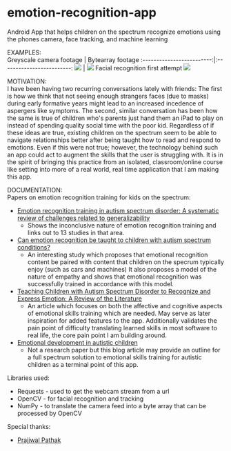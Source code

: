 # emotion-recognition-app
Android App that helps children on the spectrum recognize emotions using the phones camera, face tracking, and machine learning

EXAMPLES:<br>
Greyscale camera footage             |  Bytearray footage
:-------------------------:|:-------------------------:
![](https://github.com/MaxHarlan206/emotion-recognition-app/blob/main/greyscale-phone-video.gif)  |  ![](https://github.com/MaxHarlan206/emotion-recognition-app/blob/main/gray-scale-bytearray.gif)
Facial recognition first attempt
![](https://github.com/MaxHarlan206/emotion-recognition-app/blob/main/facial-recogniton-attempt01.gif)

MOTIVATION:<br>
I have been having two recurring conversations lately with friends:
The first is how we think that not seeing enough strangers faces (due to masks) during early formative years might lead to an increased incedence of aspergers like symptoms. 
The second, similar conversation has been how the same is true of children who's parents just hand them an iPad to play on instead of spending quality social time with the poor kid. 
Regardless of if these ideas are true, existing children on the spectrum seem to be able to navigate relationships better after being taught how to read and respond to emotions. Even if this were not true; however, the technology behind such an app could act to augment the skills that the user is struggling with. It is in the spirit of bringing this practice from an isolated, classroom/online course like setting into more of a real world, real time application that I am making this app. 

DOCUMENTATION:<br>
Papers on emotion recognition training for kids on the spectrum:
* [Emotion recognition training in autism spectrum disorder: A systematic review of challenges related to generalizability](https://pubmed.ncbi.nlm.nih.gov/28394669/ "Emotion recognition training in autism spectrum disorder: A systematic review of challenges related to generalizability")
  * Shows the inconclusive nature of emotion recognition training and links out to 13 studies in that area. 
* [Can emotion recognition be taught to children with autism spectrum conditions?](https://www.ncbi.nlm.nih.gov/pmc/articles/PMC2781897/ "Can emotion recognition be taught to children with autism spectrum conditions?")
  * An interesting study which proposes that emotional recognition content be paired with content that children on the specrum typically enjoy (such as cars and machines) It also proposes a model of the nature of empathy and shows that emotional recognition was successfully trained in accordance with this model. 
* [Teaching Children with Autism Spectrum Disorder to Recognize and Express Emotion: A Review of the Literature](https://files.eric.ed.gov/fulltext/EJ1126647.pdf "Teaching Children with Autism Spectrum Disorder to Recognize and Express Emotion: A Review of the Literature")
  * An article which focuses on both the affective and cognitive aspects of emotional skills training which are needed. May serve as later inspiration for added features to the app. Additionally validates the pain point of difficulty translating learned skills in most software to real life, the core pain point I am building around.
* [Emotional development in autistic children](https://raisingchildren.net.au/autism/development/social-emotional-development/emotional-development-asd "Emotional development in autistic children")
  * Not a research paper but this blog article may provide an outline for a full spectrum solution to emotional skills  training for autistic children as a terminal point of this app.
  
Libraries used:
* Requests - used to get the webcam stream from a url
* OpenCV - for facial recognition and tracking 
* NumPy - to translate the camera feed into a byte array that can be processed by OpenCV

Special thanks: 
* [Prajjwal Pathak](https://github.com/pyGuru123)

